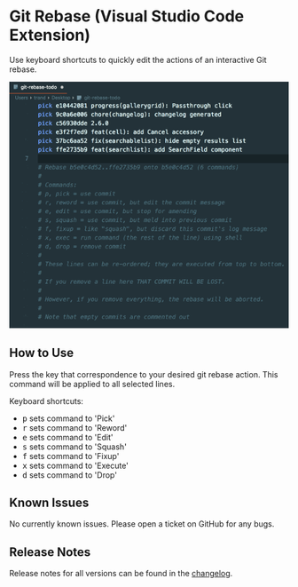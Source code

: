 # Git Rebase (Visual Studio Code Extension)

Use keyboard shortcuts to quickly edit the actions of an interactive Git rebase.

![Extension Preview](https://raw.githubusercontent.com/trentrand/vscode-git-rebase/master/Preview.gif)

## How to Use

Press the key that correspondence to your desired git rebase action.
This command will be applied to all selected lines.

Keyboard shortcuts:

* <kbd>p</kbd> sets command to 'Pick'
* <kbd>r</kbd> sets command to 'Reword'
* <kbd>e</kbd> sets command to 'Edit'
* <kbd>s</kbd> sets command to 'Squash'
* <kbd>f</kbd> sets command to 'Fixup'
* <kbd>x</kbd> sets command to 'Execute'
* <kbd>d</kbd> sets command to 'Drop'

## Known Issues

No currently known issues. Please open a ticket on GitHub for any bugs. 

## Release Notes

Release notes for all versions can be found in the [changelog](CHANGELOG.md).
